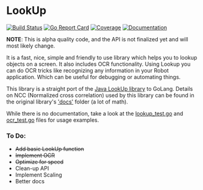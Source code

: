 # LookUp
[![Build Status](https://github.com/deluan/go-lookup/workflows/CI/badge.svg)](https://github.com/deluan/go-lookup/actions)
[![Go Report Card](https://goreportcard.com/badge/github.com/deluan/go-lookup)](https://goreportcard.com/report/github.com/deluan/go-lookup)
[![Coverage](http://gocover.io/_badge/github.com/deluan/go-lookup)](http://gocover.io/github.com/deluan/go-lookup) 
[![Documentation](https://img.shields.io/badge/godoc-reference-5272B4.svg?style=flat)](https://godoc.org/github.com/deluan/go-lookup) 


**NOTE**: This is alpha quality code, and the API is not finalized yet and will most likely change.

It is a fast, nice, simple and friendly to use library which helps you to lookup objects on a screen. It also includes 
OCR functionality. Using Lookup you can do OCR tricks like recognizing any information in your Robot application. 
Which can be useful for debugging or automating things.

This library is a straight port of the [Java LookUp library](https://github.com/iamshajeer/lookup) to GoLang.
Details on NCC (Normalized cross correlation) used by this library can be found in the original 
library's ['docs'](https://github.com/corintio/lookup/tree/master/docs) folder (a lot of math).

While there is no documentation, take a look at the [lookup_test.go](lookup_test.go) and [ocr_test.go](ocr_test.go) files
for usage examples.

### To Do:
- ~~Add basic LookUp function~~
- ~~Implement OCR~~
- ~~Optimize for speed~~
- Clean-up API
- Implement Scaling
- Better docs
